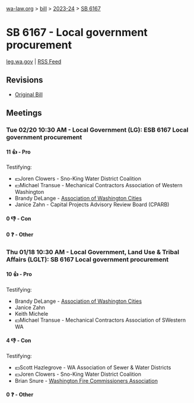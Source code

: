 [wa-law.org](/) > [bill](/bill/) > [2023-24](/bill/2023-24/) > [SB 6167](/bill/2023-24/sb/6167/)

# SB 6167 - Local government procurement
[leg.wa.gov](https://app.leg.wa.gov/billsummary?BillNumber=6167&Year=2023&Initiative=false) | [RSS Feed](./rss.xml)

## Revisions
* [Original Bill](1/)

## Meetings
### Tue 02/20 10:30 AM - Local Government (LG): ESB 6167 Local government procurement
#### 11 👍 - Pro
Testifying:
* 💵Joren Clowers - Sno-King Water District Coalition
* 💵Michael Transue - Mechanical Contractors Association of Western Washington
* Brandy DeLange - [Association of Washington Cities](/org/association_of_washington_cities/)
* Janice Zahn - Capital Projects Advisory Review Board (CPARB)

#### 0 👎 - Con

#### 0 ❓ - Other

### Thu 01/18 10:30 AM - Local Government, Land Use & Tribal Affairs (LGLT): SB 6167 Local government procurement
#### 10 👍 - Pro
Testifying:
* Brandy DeLange - [Association of Washington Cities](/org/association_of_washington_cities/)
* Janice Zahn
* Keith Michele
* 💵Michael Transue - Mechanical Contractors Association of SWestern WA

#### 4 👎 - Con
Testifying:
* 💵Scott Hazlegrove - WA Association of Sewer & Water Districts
* 💵Joren Clowers - Sno-King Water District Coalition
* Brian Snure - [Washington Fire Commissioners Association](/org/washington_fire_commissioners_association/)

#### 0 ❓ - Other
